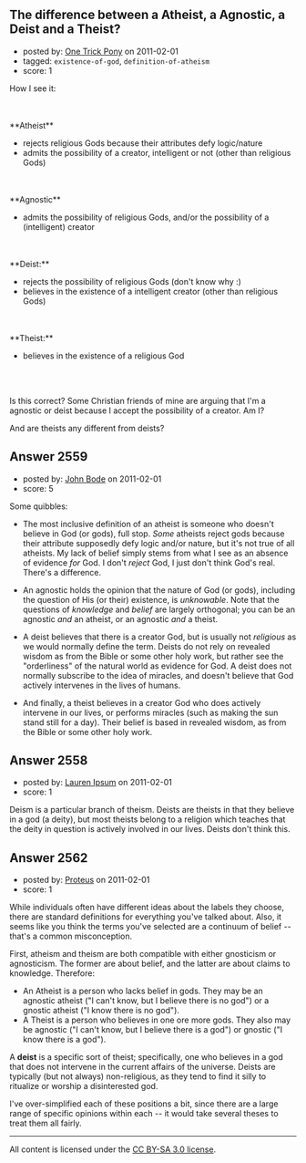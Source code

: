 ## The difference between a Atheist, a Agnostic, a Deist and a Theist?

- posted by: [One Trick Pony](https://stackexchange.com/users/-1/819-one-trick-pony) on 2011-02-01
- tagged: `existence-of-god`, `definition-of-atheism`
- score: 1

How I see it:

<br>
<br>
**Atheist**

- rejects religious Gods because their attributes defy logic/nature
- admits the possibility of a creator, intelligent or not (other than religious Gods)

<br>
<br>
**Agnostic**

- admits the possibility of religious Gods, and/or the possibility of a (intelligent) creator

<br>
<br>
**Deist:**

- rejects the possibility of religious Gods (don't know why :)
- believes in the existence of a intelligent creator (other than religious Gods)

<br>
<br>
**Theist:**

- believes in the existence of a religious God
<br>
<br>

Is this correct? Some Christian friends of mine are arguing that I'm a agnostic or deist because I accept the possibility of a creator. Am I?

And are theists any different from deists?


## Answer 2559

- posted by: [John Bode](https://stackexchange.com/users/-1/117-john-bode) on 2011-02-01
- score: 5

Some quibbles:

 - The most inclusive definition of an atheist is someone who doesn't believe in God (or gods), full stop.  *Some* atheists reject gods because their attribute supposedly defy logic and/or nature, but it's not true of all atheists.  My lack of belief simply stems from what I see as an absence of evidence *for* God.  I don't *reject* God, I just don't think God's real.  There's a difference.

 - An agnostic holds the opinion that the nature of God (or gods), including the question of His (or their) existence, is *unknowable*.  Note that the questions of *knowledge* and *belief* are largely orthogonal; you can be an agnostic *and* an atheist, or an agnostic *and* a theist.  

 - A deist believes that there is a creator God, but is usually not *religious* as we would normally define the term.  Deists do not rely on revealed wisdom as from the Bible or some other holy work, but rather see the "orderliness" of the natural world as evidence for God.  A deist does not normally subscribe to the idea of miracles, and doesn't believe that God actively intervenes in the lives of humans.   

 - And finally, a theist believes in a creator God who does actively intervene in our lives, or performs miracles (such as making the sun stand still for a day).  Their belief is based in revealed wisdom, as from the Bible or some other holy work.  


## Answer 2558

- posted by: [Lauren Ipsum](https://stackexchange.com/users/-1/71-lauren-ipsum) on 2011-02-01
- score: 1

Deism is a particular branch of theism. Deists are theists in that they believe in a god (a deity), but most theists belong to a religion which teaches that the deity in question is actively involved in our lives. Deists don't think this.


## Answer 2562

- posted by: [Proteus](https://stackexchange.com/users/-1/940-proteus) on 2011-02-01
- score: 1

While individuals often have different ideas about the labels they choose, there are standard definitions for everything you've talked about.  Also, it seems like you think the terms you've selected are a continuum of belief -- that's a common misconception.

First, atheism and theism are both compatible with either gnosticism or agnosticism.  The former are about belief, and the latter are about claims to knowledge. Therefore:

* An Atheist is a person who lacks belief in gods.  They may be an agnostic atheist ("I can't know, but I believe there is no god") or a gnostic atheist ("I know there is no god").
* A Theist is a person who believes in one ore more gods. They also may be agnostic ("I can't know, but I believe there is a god") or gnostic ("I know there is a god").

A **deist** is a specific sort of theist; specifically, one who believes in a god that does not intervene in the current affairs of the universe. Deists are typically (but not always) non-religious, as they tend to find it silly to ritualize or worship a disinterested god.

I've over-simplified each of these positions a bit, since there are a large range of specific opinions within each -- it would take several theses to treat them all fairly.



---

All content is licensed under the [CC BY-SA 3.0 license](https://creativecommons.org/licenses/by-sa/3.0/).
